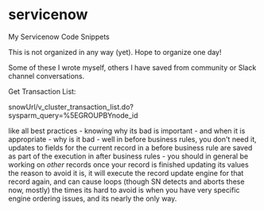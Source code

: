 # servicenow
My Servicenow Code Snippets

This is not organized in any way (yet). Hope to organize one day!

Some of these I wrote myself, others I have saved from community or Slack channel conversations. 

Get Transaction List:

snowUrl/v_cluster_transaction_list.do?sysparm_query=%5EGROUPBYnode_id

like all best practices - knowing why its bad is important - and when it is appropriate - 
why is it bad - well in before business rules, you don't need it, updates to fields for the current record in a before business rule are saved as part of the execution
in after business rules - you should in general be working on *other* records once your record is finished updating its values
the reason to avoid it is, it will execute the record update engine for that record again, and can cause loops (though SN detects and aborts these now, mostly)
the times its hard to avoid is when you have very specific engine ordering issues, and its nearly the only way.
